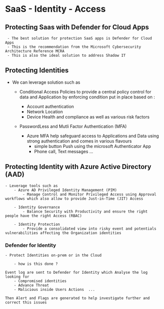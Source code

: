 # SaaS - Identity - Access  

## Protecting Saas with Defender for Cloud Apps  
     - The best solution for protection SaaS apps is Defender for Cloud Apps
     - This is the recommendation from the Microsoft Cybersecurity Architecture Reference MCRA  
     - This is also the ideal solution to address Shadow IT  

## Protecting Identities 

- We can leverage solution such as  
    
    - Conditional Access Policies to provide a central policy control for data and Application 
    by enforcing condition put in place based on :
        - Account authentication  
        - Network Location  
        - Device Health and compliance as well as various risk factors  
   
   - PasswordLess and Mutli Factor Authentication (MFA)  
        - Azure MFA help safeguard access to Applications and Data using strong authentication and comes in various flavours  
           - simple button Push using the microsoft Authenticator App  
           - Phone call, Text messages ... 

## Protecting Identity with Azure Active Directory (AAD)

    - Leverage tools such as 
        - Azure AD Privileged Identity Management (PIM)  
            - Manage Control and Monitor Privileged Access using Approval workflows which also allow to provide Just-in-Time (JIT) Access  
        
        - Identity Governance  
            - Balance Security with Productivity and ensure the right people have the right Access (RBAC)  
        
        - Identity Protection  
            - Provide a consolidated view into risky event and potentials vulnerabilities affecting the Organization identities  


### Defender for Identity  

    - Protect Identities on-prem or in the Cloud  

        - how is this done ?

    Event log are sent to Defender for Identity which Analyse the log looking for 
        - Compromised identities  
        - Advance Threat  
        - Malicious inside Users Actions  ...  

    Then Alert and Flags are generated to help investigate further and correct this issues   

